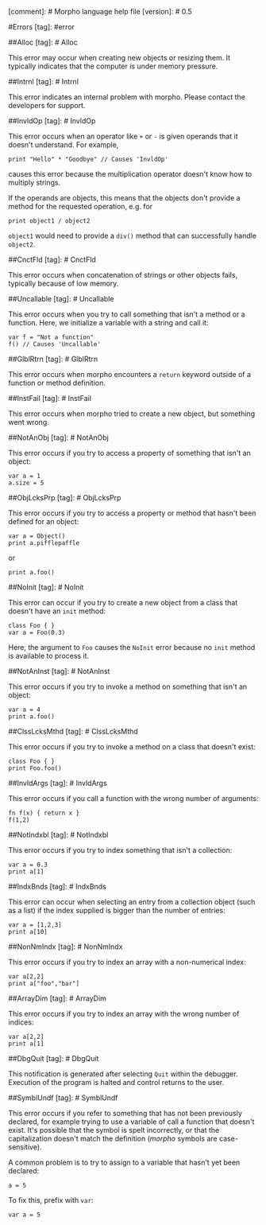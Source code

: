 [comment]: # Morpho language help file
[version]: # 0.5

#Errors
[tag]: #error

##Alloc
[tag]: # Alloc

This error may occur when creating new objects or resizing them. It typically indicates that the computer is under memory pressure.

##Intrnl
[tag]: # Intrnl

This error indicates an internal problem with morpho. Please contact the developers for support.

##InvldOp
[tag]: # InvldOp

This error occurs when an operator like `+` or `-` is given operands that it doesn't understand. For example,

    print "Hello" * "Goodbye" // Causes 'InvldOp'

causes this error because the multiplication operator doesn't know how to multiply strings.

If the operands are objects, this means that the objects don't provide a method for the requested operation, e.g. for

    print object1 / object2

`object1` would need to provide a `div()` method that can successfully handle `object2`.

##CnctFld
[tag]: # CnctFld

This error occurs when concatenation of strings or other objects fails, typically because of low memory.

##Uncallable
[tag]: # Uncallable

This error occurs when you try to call something that isn't a method or a function. Here, we initialize a variable with a string and call it:

    var f = "Not a function"
    f() // Causes 'Uncallable'

##GlblRtrn
[tag]: # GlblRtrn

This error occurs when morpho encounters a `return` keyword outside of a function or method definition.

##InstFail
[tag]: # InstFail

This error occurs when morpho tried to create a new object, but something went wrong.

##NotAnObj
[tag]: # NotAnObj

This error occurs if you try to access a property of something that isn't an object:  

    var a = 1
    a.size = 5

##ObjLcksPrp
[tag]: # ObjLcksPrp

This error occurs if you try to access a property or method that hasn't been defined for an object:

    var a = Object()
    print a.pifflepaffle

or

    print a.foo()

##NoInit
[tag]: # NoInit

This error can occur if you try to create a new object from a class that doesn't have an `init` method:

    class Foo { }
    var a = Foo(0.3)

Here, the argument to `Foo` causes the `NoInit` error because no `init` method is available to process it.

##NotAnInst
[tag]: # NotAnInst

This error occurs if you try to invoke a method on something that isn't an object:

    var a = 4
    print a.foo()

##ClssLcksMthd
[tag]: # ClssLcksMthd

This error occurs if you try to invoke a method on a class that doesn't exist:

    class Foo { }
    print Foo.foo()

##InvldArgs
[tag]: # InvldArgs

This error occurs if you call a function with the wrong number of arguments:

    fn f(x) { return x }
    f(1,2)

##NotIndxbl
[tag]: # NotIndxbl

This error occurs if you try to index something that isn't a collection:

    var a = 0.3
    print a[1]

##IndxBnds
[tag]: # IndxBnds

This error can occur when selecting an entry from a collection object (such as a list) if the index supplied is bigger than the number of entries:

    var a = [1,2,3]
    print a[10]

##NonNmIndx
[tag]: # NonNmIndx

This error occurs if you try to index an array with a non-numerical index:

    var a[2,2]
    print a["foo","bar"]

##ArrayDim
[tag]: # ArrayDim

This error occurs if you try to index an array with the wrong number of indices:

    var a[2,2]
    print a[1]

##DbgQuit
[tag]: # DbgQuit

This notification is generated after selecting `Quit` within the debugger. Execution of the program is halted and control returns to the user.    

##SymblUndf
[tag]: # SymblUndf

This error occurs if you refer to something that has not been previously declared, for example trying to use a variable of call a function that doesn't exist. It's possible that the symbol is spelt incorrectly, or that the capitalization doesn't match the definition (*morpho* symbols are case-sensitive).

A common problem is to try to assign to a variable that hasn't yet been declared:

    a = 5

To fix this, prefix with `var`:

    var a = 5
